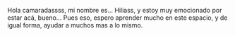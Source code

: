 Hola camaradassss, mi nombre es... Hiliass, y estoy muy emocionado por estar acá, bueno...
Pues eso, espero aprender mucho en este espacio, y de igual forma, ayudar a muchos mas a
lo mismo.


